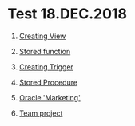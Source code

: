 # Test 18.DEC.2018

1. [Creating View](https://github.com/ef10007/Test/blob/master/Creating_View.sql)

2. [Stored function]()

3. [Creating Trigger]()

4. [Stored Procedure]()

5. [Oracle 'Marketing']()

6. [Team project]()
